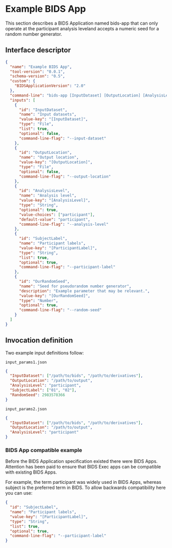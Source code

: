 # Example BIDS App

This section describes a BIDS Application named bids-app that can only operate
at the participant analysis leveland accepts a numeric seed for a random number
generator.

## Interface descriptor

```json
{
  "name": "Example BIDS App",
  "tool-version": "0.0.1",
  "schema-version": "0.5",
  "custom": {
    "BIDSApplicationVersion": "2.0"
  },
  "command-line": "bids-app [InputDataset] [OutputLocation] [AnalysisLevel] [ParticipantLabel] [RandomSeed]",
  "inputs": [
    {
      "id": "InputDataset",
      "name": "Input datasets",
      "value-key": "[InputDataset]",
      "type": "File",
      "list": true,
      "optional": false,
      "command-line-flag": "--input-dataset"
    },
    {
      "id": "OutputLocation",
      "name": "Output location",
      "value-key": "[OutputLocation]",
      "type": "File",
      "optional": false,
      "command-line-flag": "--output-location"
    },
    {
      "id": "AnalysisLevel",
      "name": "Analysis level",
      "value-key": "[AnalysisLevel]",
      "type": "String",
      "optional": true,
      "value-choices": ["participant"],
      "default-value": "participant",
      "command-line-flag": "--analysis-level"
    },
    {
      "id": "SubjectLabel",
      "name": "Participant labels",
      "value-key": "[ParticipantLabel]",
      "type": "String",
      "list": true,
      "optional": true,
      "command-line-flag": "--participant-label"
    },
    {
      "id": "OurRandomSeed",
      "name": "Seed for pseudorandom number generator",
      "description": "Example parameter that may be relevant.",
      "value-key": "[OurRandomSeed]",
      "type": "Number",
      "optional": true,
      "command-line-flag": "--random-seed"
    }
  ]
}
```

## Invocation definition

Two example input definitions follow:

`input_params1.json`

```json
{
  "InputDataset": ["/path/to/bids", "/path/to/derivatives"],
  "OutputLocation": "/path/to/output",
  "AnalysisLevel": "participant",
  "SubjectLabel": ["01", "02"],
  "RandomSeed": 2983578366
}
```

`input_params2.json`

```json
{
  "InputDataset": ["/path/to/bids", "/path/to/derivatives"],
  "OutputLocation": "/path/to/output",
  "AnalysisLevel": "participant"
}
```

### BIDS App compatible example

Before the BIDS Application specification existed there were BIDS Apps.
Attention has been paid to ensure that BIDS Exec apps can be compatible with
existing BIDS Apps.

For example, the term participant was widely used in BIDS Apps, whereas subject
is the preferred term in BIDS. To allow backwards compatibility here you can
use:

```json
{
  "id": "SubjectLabel",
  "name": "Participant labels",
  "value-key": "[ParticipantLabel]",
  "type": "String",
  "list": true,
  "optional": true,
  "command-line-flag": "--participant-label"
}
```
